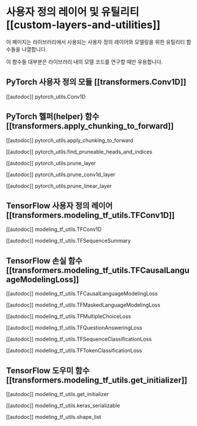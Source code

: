 <!--Copyright 2020 The HuggingFace Team. All rights reserved.

Licensed under the Apache License, Version 2.0 (the "License"); you may not use this file except in compliance with
the License. You may obtain a copy of the License at

http://www.apache.org/licenses/LICENSE-2.0

Unless required by applicable law or agreed to in writing, software distributed under the License is distributed on
an "AS IS" BASIS, WITHOUT WARRANTIES OR CONDITIONS OF ANY KIND, either express or implied. See the License for the
specific language governing permissions and limitations under the License.

⚠️ Note that this file is in Markdown but contain specific syntax for our doc-builder (similar to MDX) that may not be
rendered properly in your Markdown viewer.

-->

# 사용자 정의 레이어 및 유틸리티 [[custom-layers-and-utilities]]

이 페이지는 라이브러리에서 사용되는 사용자 정의 레이어와 모델링을 위한 유틸리티 함수들을 나열합니다.

이 함수들 대부분은 라이브러리 내의 모델 코드를 연구할 때만 유용합니다.


## PyTorch 사용자 정의 모듈 [[transformers.Conv1D]]

[[autodoc]] pytorch_utils.Conv1D

## PyTorch 헬퍼(helper) 함수 [[transformers.apply_chunking_to_forward]]

[[autodoc]] pytorch_utils.apply_chunking_to_forward

[[autodoc]] pytorch_utils.find_pruneable_heads_and_indices

[[autodoc]] pytorch_utils.prune_layer

[[autodoc]] pytorch_utils.prune_conv1d_layer

[[autodoc]] pytorch_utils.prune_linear_layer

## TensorFlow 사용자 정의 레이어 [[transformers.modeling_tf_utils.TFConv1D]]

[[autodoc]] modeling_tf_utils.TFConv1D

[[autodoc]] modeling_tf_utils.TFSequenceSummary

## TensorFlow 손실 함수 [[transformers.modeling_tf_utils.TFCausalLanguageModelingLoss]]

[[autodoc]] modeling_tf_utils.TFCausalLanguageModelingLoss

[[autodoc]] modeling_tf_utils.TFMaskedLanguageModelingLoss

[[autodoc]] modeling_tf_utils.TFMultipleChoiceLoss

[[autodoc]] modeling_tf_utils.TFQuestionAnsweringLoss

[[autodoc]] modeling_tf_utils.TFSequenceClassificationLoss

[[autodoc]] modeling_tf_utils.TFTokenClassificationLoss

## TensorFlow 도우미 함수 [[transformers.modeling_tf_utils.get_initializer]]

[[autodoc]] modeling_tf_utils.get_initializer

[[autodoc]] modeling_tf_utils.keras_serializable

[[autodoc]] modeling_tf_utils.shape_list

